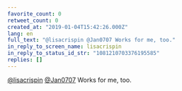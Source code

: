 ```yaml
---
favorite_count: 0
retweet_count: 0
created_at: "2019-01-04T15:42:26.000Z"
lang: en
full_text: "@lisacrispin @Jan0707 Works for me, too."
in_reply_to_screen_name: lisacrispin
in_reply_to_status_id_str: "1081210703376195585"
replies: []
---
```


[@lisacrispin](https://twitter.com/lisacrispin)
[@Jan0707](https://twitter.com/Jan0707) Works for me, too.
